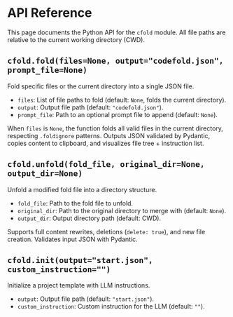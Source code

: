 # API Reference

This page documents the Python API for the `cfold` module. All file paths are relative to the current working directory (CWD).

## `cfold.fold(files=None, output="codefold.json", prompt_file=None)`

Fold specific files or the current directory into a single JSON file.

- `files`: List of file paths to fold (default: `None`, folds the current directory).
- `output`: Output file path (default: `"codefold.json"`).
- `prompt_file`: Path to an optional prompt file to append (default: `None`).

When `files` is `None`, the function folds all valid files in the current directory, respecting `.foldignore` patterns. Outputs JSON validated by Pydantic, copies content to clipboard, and visualizes file tree + instruction list.

## `cfold.unfold(fold_file, original_dir=None, output_dir=None)`

Unfold a modified fold file into a directory structure.

- `fold_file`: Path to the fold file to unfold.
- `original_dir`: Path to the original directory to merge with (default: `None`).
- `output_dir`: Output directory path (default: CWD).

Supports full content rewrites, deletions (`delete: true`), and new file creation. Validates input JSON with Pydantic.

## `cfold.init(output="start.json", custom_instruction="")`

Initialize a project template with LLM instructions.

- `output`: Output file path (default: `"start.json"`).
- `custom_instruction`: Custom instruction for the LLM (default: `""`).



